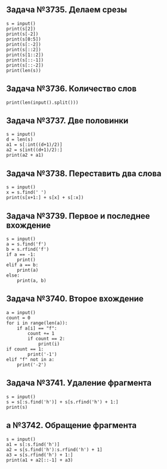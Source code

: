 ## Задача №3735. Делаем срезы
```
s = input()
print(s[2])
print(s[-2])
print(s[0:5])
print(s[:-2])
print(s[::2])
print(s[1::2])
print(s[::-1])
print(s[::-2])
print(len(s))
```
## Задача №3736. Количество слов
```
print(len(input().split()))
```
## Задача №3737. Две половинки
```
s = input()
d = len(s)
a1 = s[:int((d+1)/2)]
a2 = s[int((d+1)/2):]
print(a2 + a1)
```
## Задача №3738. Переставить два слова
```
s = input()
x = s.find(' ')
print(s[x+1:] + s[x] + s[:x])
```
## Задача №3739. Первое и последнее вхождение
```
s = input()
a = s.find('f')
b = s.rfind('f')
if a == -1:
    print()
elif a == b:
    print(a)
else:
    print(a, b)
```
## Задача №3740. Второе вхождение
```
a = input()
count = 0
for i in range(len(a)):
    if a[i] == "f":
        count += 1
        if count == 2:
            print(i)  
if count == 1:
        print('-1')
elif "f" not in a:
    print('-2')
```
## Задача №3741. Удаление фрагмента 
```
s = input()
s = s[:s.find('h')] + s[s.rfind('h') + 1:]
print(s)
```
## а №3742. Обращение фрагмента
```
s = input()
a1 = s[:s.find('h')] 
a2 = s[s.find('h'):s.rfind('h') + 1]
a3 = s[s.rfind('h') + 1:]
print(a1 + a2[::-1] + a3)
```
